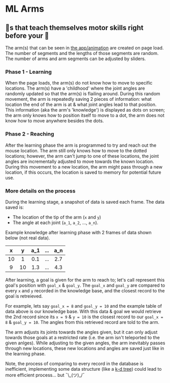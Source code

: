 # ML Arms

## 💪s that teach themselves motor skills right before your 👀

The arm(s) that can be seen in [the app/animation](https://adamspannbauer.github.io/ml_arms/) are created on page load.  The number of segments and the lengths of those segments are random.  The number of arms and arm segments can be adjusted by sliders.

### Phase 1 - Learning

When the page loads, the arm(s) do not know how to move to specific locations.  The arm(s) have a 'childhood' where the joint angles are randomly updated so that the arm(s) is flailing around.  During this random movement, the arm is repeatedly saving 2 pieces of information: what location the end of the arm is at & what joint angles lead to that position.  This information (aka the arm's 'knowledge') is displayed as dots on screen; the arm only knows how to position itself to move to a dot, the arm does not know how to move anywhere besides the dots.

### Phase 2 - Reaching

After the learning phase the arm is programmed to try and reach out the mouse location.  The arm still only knows how to move to the dotted locations; however, the arm can't jump to one of these locations, the joint angles are incrementally adjusted to move towards the known location.  During this movement to a new location, the arm might pass through a new location, if this occurs, the location is saved to memory for potential future use.

### More details on the process

During the learning stage, a snapshot of data is saved each frame. The data saved is:

* The location of the tip of the arm (`x` and `y`)
* The angle at each joint (`a_1`, `a_2`, ..., `a_n`). 

Example knowledge after learning phase with 2 frames of data shown below (not real data).


|  x |  y | a_1 |...| a_n |
|:--:|:--:|:---:|:-:|:---:|
| 10 |  1 | 0.1 |...| 2.7 |
|  9 | 10 | 1.3 |...| 4.3 |


After learning, a goal is given for the arm to reach to; let's call represent this goal's position with `goal_x` & `goal_y`.  The `goal_x` and `goal_y` are compared to every `x` and `y` recorded in the knowledge base, and the closest record to the goal is retreieved.  

For example, lets say `goal_x = 8` and `goal_y = 10` and the example table of data above is our knowledge base.  With this data & goal we would retrieve the 2nd record since its `x = 9` & `y = 10` is the closest record to our `goal_x = 8` & `goal_y = 10`.  The angles from this retrieved record are told to the arm.

The arm adjusts its joints towards the angles given, but it can only adjust towards those goals at a restricted rate (i.e. the arm isn't teleported to the given anlges).  While adjusting to the given angles, the arm inevitably passes through new locations, these new locations and angles are saved just like in the learning phase.

Note, the process of comparing to every record in the database is inefficient, implementing some data structure (like a [k-d tree](https://en.wikipedia.org/wiki/K-d_tree)) could lead to more efficient process... but ¯\\\_(ツ)\_/¯
